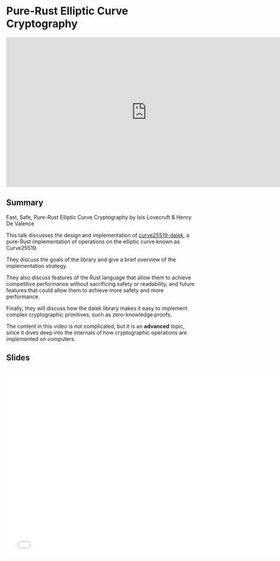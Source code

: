 # Pure-Rust Elliptic Curve Cryptography

<iframe width="750" height="400" src="https://www.youtube-nocookie.com/embed/tH_pdYyqK4o" frameborder="0" allow="accelerometer; autoplay; encrypted-media; gyroscope; picture-in-picture" allowfullscreen></iframe>

## Summary

Fast, Safe, Pure-Rust Elliptic Curve Cryptography by Isis Lovecruft & Henry De Valence

This talk discusses the design and implementation of
[curve25519-dalek](https://github.com/dalek-cryptography/curve25519-dalek), a pure-Rust implementation of operations on
the elliptic curve known as Curve25519.

They discuss the goals of the library and give a brief overview of the implementation strategy.

They also discuss features of the Rust language that allow them to achieve competitive performance without sacrificing
safety or readability, and future features that could allow them to achieve more safety and more performance.

Finally, they will discuss how the dalek library makes it easy to implement complex cryptographic primitives, such as
zero-knowledge proofs.

The content in this video is not complicated, but it is an **advanced** topic, since it dives deep into the internals of
how cryptographic operations are implemented on computers.


## Slides

<embed src="Fast Safe Pure-Rust Elliptic Curve Cryptography (Slides).pdf" 
type="application/pdf" width="750" height="500" />

<br>
